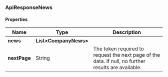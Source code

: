 
[//]: # (CLASS:ApiResponseNews)

[//]: # (KIND:object)

### ApiResponseNews

#### Properties

[//]: # (START_DEFINITION)

Name | Type | Description
------------ | ------------- | -------------
**news** | [**List&lt;CompanyNews&gt;**](CompanyNews.md) |  &nbsp;
**nextPage** | String | The token required to request the next page of the data. If null, no further results are available. &nbsp;

[//]: # (END_DEFINITION)


[//]: # (CONTAINED_CLASS:CompanyNews)





